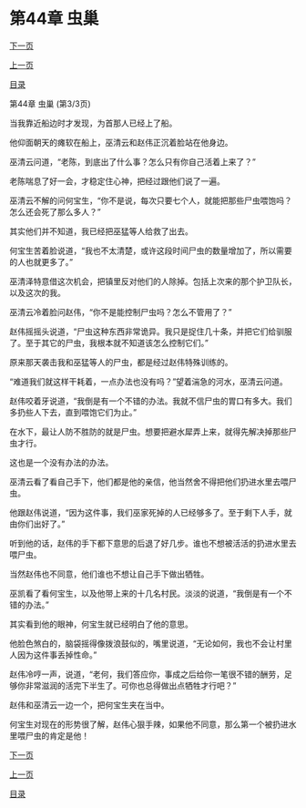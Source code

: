 <h1>第44章   虫巢</h1>
            <div><p><a href="./0132_%E7%AC%AC45%E7%AB%A0_%E9%99%B7%E5%85%A5%E8%99%AB%E5%9B%B4.md">下一页</a></p><p><a href="./0130_%E7%AC%AC44%E7%AB%A0_%E8%99%AB%E5%B7%A2.md">上一页</a></p><p><a href="../">目录</a></p></div>
            <div><p>第44章   虫巢 (第3/3页)</p><p>当我靠近船边时才发现，为首那人已经上了船。</p><p>他仰面朝天的瘫软在船上，巫清云和赵伟正沉着脸站在他身边。</p><p>巫清云问道，“老陈，到底出了什么事？怎么只有你自己活着上来了？”</p><p>老陈喘息了好一会，才稳定住心神，把经过跟他们说了一遍。</p><p>巫清云不解的问何宝生，“你不是说，每次只要七个人，就能把那些尸虫喂饱吗？怎么还会死了那么多人？”</p><p>其实他们并不知道，我已经把巫猛等人给救了出去。</p><p>何宝生苦着脸说道，“我也不太清楚，或许这段时间尸虫的数量增加了，所以需要的人也就更多了。”</p><p>巫清泽特意借这次机会，把镇里反对他们的人除掉。包括上次来的那个护卫队长，以及这次的我。</p><p>巫清云冷着脸问赵伟，“你不是能控制尸虫吗？怎么不管用了？”</p><p>赵伟摇摇头说道，“尸虫这种东西非常诡异。我只是捉住几十条，并把它们给驯服了。至于其它的尸虫，我根本就不知道该怎么控制它们。”</p><p>原来那天袭击我和巫猛等人的尸虫，都是经过赵伟特殊训练的。</p><p>“难道我们就这样干耗着，一点办法也没有吗？”望着湍急的河水，巫清云问道。</p><p>赵伟咬着牙说道，“我倒是有一个不错的办法。我就不信尸虫的胃口有多大。我们多扔些人下去，直到喂饱它们为止。”</p><p>在水下，最让人防不胜防的就是尸虫。想要把避水犀弄上来，就得先解决掉那些尸虫才行。</p><p>这也是一个没有办法的办法。</p><p>巫清云看了看自己手下，他们都是他的亲信，他当然舍不得把他们扔进水里去喂尸虫。</p><p>他跟赵伟说道，“因为这件事，我们巫家死掉的人已经够多了。至于剩下人手，就由你们出好了。”</p><p>听到他的话，赵伟的手下都下意思的后退了好几步。谁也不想被活活的扔进水里去喂尸虫。</p><p>当然赵伟也不同意，他们谁也不想让自己手下做出牺牲。</p><p>巫凯看了看何宝生，以及他带上来的十几名村民。淡淡的说道，“我倒是有一个不错的办法。”</p><p>其实看到他的眼神，何宝生就已经明白了他的意思。</p><p>他脸色煞白的，脑袋摇得像拨浪鼓似的，嘴里说道，“无论如何，我也不会让村里人因为这件事丢掉性命。”</p><p>赵伟冷哼一声，说道，“老何，我们答应你，事成之后给你一笔很不错的酬劳，足够你非常滋润的活完下半生了。可你也总得做出点牺牲才行吧？”</p><p>赵伟和巫清云一边一个，把何宝生夹在当中。</p><p>何宝生对现在的形势很了解，赵伟心狠手辣，如果他不同意，那么第一个被扔进水里喂尸虫的肯定是他！</p></div>
            <div><p><a href="./0132_%E7%AC%AC45%E7%AB%A0_%E9%99%B7%E5%85%A5%E8%99%AB%E5%9B%B4.md">下一页</a></p><p><a href="./0130_%E7%AC%AC44%E7%AB%A0_%E8%99%AB%E5%B7%A2.md">上一页</a></p><p><a href="../">目录</a></p></div>